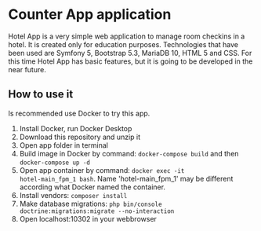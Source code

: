 # Counter App application
Hotel App is a very simple web application to manage room checkins in a hotel. It is created only for education purposes. 
Technologies that have been used are Symfony 5, Bootstrap 5.3, MariaDB 10, HTML 5 and CSS. 
For this time Hotel App has basic features, but it is going to be developed in the near future.

## How to use it
Is recommended use Docker to try this app.
1. Install Docker, run Docker Desktop
2. Download this repository and unzip it
3. Open app folder in terminal
4. Build image in Docker by command: <code>docker-compose build</code> and then <code>docker-compose up -d</code>
5. Open app container by command: <code>docker exec -it hotel-main_fpm_1 bash</code>. Name 'hotel-main_fpm_1' may be different according what Docker named the container. 
6. Install vendors: <code>composer install</code>
7. Make database migrations: <code>php bin/console doctrine:migrations:migrate --no-interaction</code>
9. Open localhost:10302 in your webbrowser


